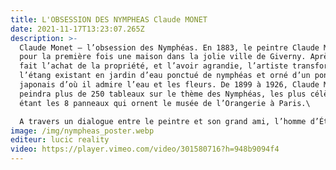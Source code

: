 ```yaml
---
title: L'OBSESSION DES NYMPHEAS Claude MONET
date: 2021-11-17T13:23:07.265Z
description: >-
  Claude Monet – l’obsession des Nymphéas. En 1883, le peintre Claude Monet loue
  pour la première fois une maison dans la jolie ville de Giverny. Après avoir
  fait l’achat de la propriété, et l’avoir agrandie, l’artiste transforme
  l’étang existant en jardin d’eau ponctué de nymphéas et orné d’un pont
  japonais d’où il admire l’eau et les fleurs. De 1899 à 1926, Claude Monet
  peindra plus de 250 tableaux sur le thème des Nymphéas, les plus célèbres
  étant les 8 panneaux qui ornent le musée de l’Orangerie à Paris.\

  A travers un dialogue entre le peintre et son grand ami, l’homme d’État Georges Clemenceau, l’expérience en réalité virtuelle Claude Monet – l’obsession des Nymphéas emmène le spectateur du musée au jardin de Giverny à travers les saisons, nous fait découvrir son atelier, nous plonge au cœur même du travail de Monet, dans un tourbillon de couleurs. Une expérience immersive et sensorielle dans cette œuvre unique.
image: /img/nympheas_poster.webp
editeur: lucic reality
video: https://player.vimeo.com/video/301580716?h=948b9094f4
---
```

